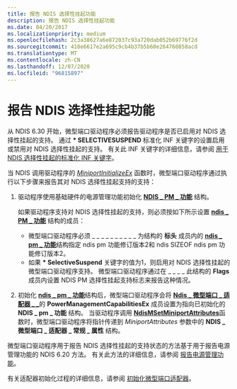 ```yaml
---
title: 报告 NDIS 选择性挂起功能
description: 报告 NDIS 选择性挂起功能
ms.date: 04/20/2017
ms.localizationpriority: medium
ms.openlocfilehash: 2c3a38627a6e872037c93a720dab052b69776f2d
ms.sourcegitcommit: 418e6617e2a695c9cb4b37b5b60e264760858acd
ms.translationtype: MT
ms.contentlocale: zh-CN
ms.lasthandoff: 12/07/2020
ms.locfileid: "96815897"
---
```

# <a name="reporting-ndis-selective-suspend-capabilities"></a>报告 NDIS 选择性挂起功能


从 NDIS 6.30 开始，微型端口驱动程序必须报告驱动程序是否已启用对 NDIS 选择性挂起的支持。 通过 **\* SELECTIVESUSPEND** 标准化 INF 关键字的设置启用或禁用对 NDIS 选择性挂起的支持。 有关此 INF 关键字的详细信息，请参阅 [用于 NDIS 选择性挂起的标准化 INF 关键字](standardized-inf-keywords-for-ndis-selective-suspend.md)。

当 NDIS 调用驱动程序的 [*MiniportInitializeEx*](/windows-hardware/drivers/ddi/ndis/nc-ndis-miniport_initialize) 函数时，微型端口驱动程序通过执行以下步骤来报告其对 NDIS 选择性挂起支持的支持：

1.  驱动程序使用基础硬件的电源管理功能初始化 [**NDIS \_ PM \_ 功能**](/windows-hardware/drivers/ddi/ntddndis/ns-ntddndis-_ndis_pm_capabilities) 结构。

    如果驱动程序支持对 NDIS 选择性挂起的支持，则必须按如下所示设置 [**ndis \_ PM \_ 功能**](/windows-hardware/drivers/ddi/ntddndis/ns-ntddndis-_ndis_pm_capabilities) 结构的成员：

    -   微型端口驱动程序必须 \_ \_ \_ \_ \_ \_ \_ \_ \_ \_ 为结构的 **标头** 成员内的 [**ndis \_ pm \_ 功能**](/windows-hardware/drivers/ddi/ntddndis/ns-ntddndis-_ndis_pm_capabilities)结构指定 ndis pm 功能修订版本2和 ndis SIZEOF ndis pm 功能修订版本2。
    -   如果 **\* SelectiveSuspend** 关键字的值为1，则启用对 NDIS 选择性挂起的微型端口驱动程序支持。 微型端口驱动程序通过在 \_ \_ \_ \_ 此结构的 **Flags** 成员内设置 NDIS PM 选择性挂起支持标志来报告这种情况。

2.  初始化 [**ndis \_ pm \_ 功能**](/windows-hardware/drivers/ddi/ntddndis/ns-ntddndis-_ndis_pm_capabilities)结构后，微型端口驱动程序会将 [**Ndis \_ 微型端口 \_ 适配器 \_ \_**](/windows-hardware/drivers/ddi/ndis/ns-ndis-_ndis_miniport_adapter_general_attributes)的 **PowerManagementCapabilitiesEx** 成员设置为指向已初始化的 **NDIS \_ pm \_ 功能** 结构。 当驱动程序调用 [**NdisMSetMiniportAttributes**](/windows-hardware/drivers/ddi/ndis/nf-ndis-ndismsetminiportattributes)函数时，微型端口驱动程序将指针传递到 *MiniportAttributes* 参数中的 **NDIS \_ 微型端口 \_ 适配器 \_ 常规 \_ 属性** 结构。

微型端口驱动程序用于报告 NDIS 选择性挂起的支持状态的方法基于用于报告电源管理功能的 NDIS 6.20 方法。 有关此方法的详细信息，请参阅 [报告电源管理功能](reporting-power-management-capabilities.md)。

有关适配器初始化过程的详细信息，请参阅 [初始化微型端口适配器](initializing-a-miniport-adapter.md)。

 

